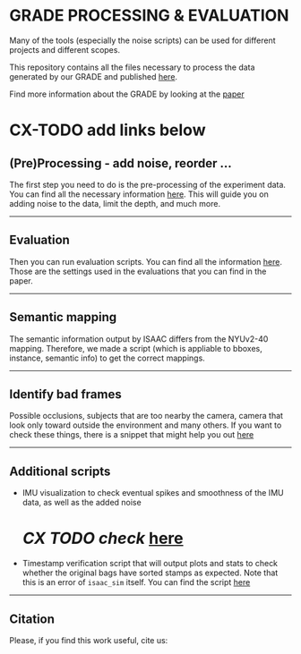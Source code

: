 # GRADE PROCESSING & EVALUATION

Many of the tools (especially the noise scripts) can be used for different projects and different scopes.

This repository contains all the files necessary to process the data generated by our GRADE and published [here]().

Find more information about the GRADE by looking at the [paper]()

# CX-TODO add links below

## (Pre)Processing - add noise, reorder ...
The first step you need to do is the pre-processing of the experiment data.
You can find all the necessary information [here]().
This will guide you on adding noise to the data, limit the depth, and much more.
___
## Evaluation
Then you can run evaluation scripts. You can find all the information [here]().
Those are the settings used in the evaluations that you can find in the paper.
___
## Semantic mapping
The semantic information output by ISAAC differs from the NYUv2-40 mapping.
Therefore, we made a script (which is appliable to bboxes, instance, semantic info) to get the correct mappings.
___
## Identify bad frames
Possible occlusions, subjects that are too nearby the camera, camera that look only toward outside the environment and many others.
If you want to check these things, there is a snippet that might help you out [here]()
___
## Additional scripts
- IMU visualization to check eventual spikes and smoothness of the IMU data, as well as the added noise 
  # *CX TODO check* [here]()
- Timestamp verification script that will output plots and stats to check whether the original bags have sorted stamps as expected. Note that this is an error of  `isaac_sim` itself. You can find the script [here]()
___
## Citation
Please, if you find this work useful, cite us:
```

```
